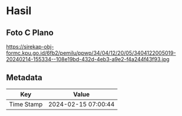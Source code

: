 # Hasil

## Foto C Plano

https://sirekap-obj-formc.kpu.go.id/6fb2/pemilu/ppwp/34/04/12/20/05/3404122005019-20240214-155334--108e19bd-432d-4eb3-a9e2-f4a244f43f93.jpg


## Metadata

| Key        | Value               |
| ---------- | ------------------- |
| Time Stamp | 2024-02-15 07:00:44 |



